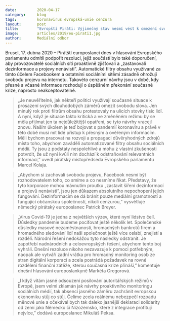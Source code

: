 ```yaml
---
date:         2020-04-17
category:     blog
tags:         koronavirus evropská-unie cenzura
layout:       post
title:        "Evropští Piráti: Výjimečný stav nesmí vést k omezení svobody projevu"
image:        articles/2019/eu-pirati1.jpg
author:       Mediální odbor
---
```


Brusel, 17. dubna 2020 – Pirátští europoslanci dnes v hlasování Evropského parlamentu odmítli podpořit rezoluci, jejíž součástí bylo také doporučení, aby provozovatelé sociálních sítí proaktivně zjišťovali a „zastavovali dezinformace a projevy nenávisti”. Automatické filtry obsahu využívané za tímto účelem Facebookem a ostatními sociálními sítěmi zásadně ohrožují svobodu projevu na internetu. Takovéto cenzurní návrhy jsou v době, kdy přesné a včasné informace rozhodují o úspěšném překonání současné krize, naprosto neakceptovatelné.

> „Je neuvěřitelné, jak někteří politici využívají současné situace k prosazení svých dlouhodobých záměrů omezit svobodu slova. Jen minulý rok proti filtrům obsahu protestovaly na ulicích stovky tisíc lidí. A nyní, když je situace takto kritická a ve změněném režimu by se měla přijímat jen ta nejdůležitější opatření, se tyto návrhy vracejí znovu. Naším úkolem je teď bojovat s pandemií koronaviru a právě v této době musí mít lidé přístup k přesným a ověřeným informacím. Měli bychom pracovat na rozvoji a propagaci důvěryhodných zdrojů místo toho, abychom zaváděli automatizované filtry obsahu sociálních médií. Ty jsou z podstaty nespolehlivé a mohu z vlastní zkušenosti potvrdit, že už nyní kvůli nim dochází k odstraňování relevantních informací,” uvedl pirátský místopředseda Evropského parlamentu Marcel Kolaja.

> „Abychom si zachovali svobodu projevu, Facebook nesmí být rozhodovatelem toho, co smíme a co nesmíme říkat. Představy, že tyto korporace mohou mávnutím proutku „zastavit šíření dezinformací a projevů nenávisti”, jsou jen důkazem absolutního nepochopení jejich fungování. Dezinformacím se dá bránit pouze mediální gramotností a fungující občanskou společností, nikoli cenzurou,” vysvětluje německý pirátský europoslanec Patrick Breyer.

> „Virus Covid-19 je jedna z největších výzev, které nyní lidstvo čelí. Důsledky pandemie budeme pociťovat ještě několik let. Společenské důsledky masové nezaměstnanosti, hromadných bankrotů firem a hromadného sledování lidí naši společnost ještě více oslabí, znejistí a rozdělí. Národní řešení nedokážou tyto následky odstranit. Je zapotřebí nadnárodních a celoevropských řešení, abychom tento boj vyhráli. Dnešní rezoluce nikoho nezavazuje k pomoci potřebným, naopak ale vytváří zadní vrátka pro hromadný monitoring osob ze stran digitální korporací a zcela postrádá požadavek na rovné rozdělení finanční zátěže, kterou současná krize přináší,” komentuje dnešní hlasování europoslankyně Markéta Gregorová.

> „I když vítám jasné odsouzení posilování autoritářských režimů v Evropě, jsem velmi zklamán jak návrhy proaktivního monitoringu sociálních médií, tak absencí jasného záměru zachránit evropskou ekonomiku stůj co stůj. Čelíme zcela reálnému nebezpečí rozpadu měnové unie a očekával bych tak daleko jasnější deklaraci solidarity od zemí jako Německo či Nizozemsko, které z integrace profitují nejvíce,” dodává europoslanec Mikuláš Peksa.
